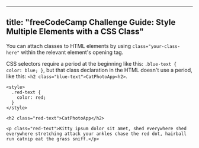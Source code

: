 
---
title: "freeCodeCamp Challenge Guide: Style Multiple Elements with a CSS Class"
---

You can attach classes to HTML elements by using `class="your-class-here"` within the relevant element's opening tag.

CSS selectors require a period at the beginning like this: `.blue-text { color: blue; }`, but that class declaration in the HTML doesn't use a period, like this: `<h2 class="blue-text">CatPhotoApp<h2>`.

    <style>
      .red-text {
        color: red;
      }
    </style>

    <h2 class="red-text">CatPhotoApp</h2>

    <p class="red-text">Kitty ipsum dolor sit amet, shed everywhere shed everywhere stretching attack your ankles chase the red dot, hairball run catnip eat the grass sniff.</p>
